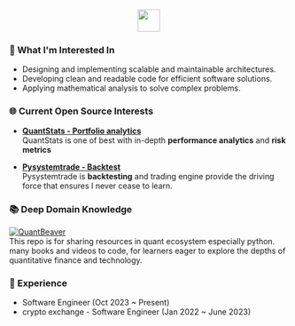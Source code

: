 <h1 align="center"><img height="40" src="https://cdn3.emoji.gg/emojis/8443-mcrlogo.gif"></h1>

### 🔭 What I'm Interested In
- Designing and implementing scalable and maintainable architectures.
- Developing clean and readable code for efficient software solutions.
- Applying mathematical analysis to solve complex problems.

### 🌐 Current Open Source Interests
- **[QuantStats - Portfolio analytics](https://github.com/ranaroussi/quantstats)**  
QuantStats is one of best with in-depth **performance analytics** and **risk metrics**

- **[Pysystemtrade - Backtest](https://github.com/robcarver17/pysystemtrade)**   
Pysystemtrade is **backtesting** and trading engine provide the driving force that ensures I never cease to learn. 


### 📚 Deep Domain Knowledge
[![QuantBeaver](https://github-readme-stats.vercel.app/api/pin/?username=JayFreemandev&repo=Happy-Quant-Journey)](https://github.com/quant-beaver)  
This repo is for sharing resources in quant ecosystem especially python.  
many books and videos to code, for learners eager to explore the depths of quantitative finance and technology.

### 💼 Experience
- Software Engineer (Oct 2023 ~ Present)
- crypto exchange - Software Engineer (Jan 2022 ~ June 2023)

<!-- <p align= "left">
  <img height= "150" src="https://github-readme-stats.vercel.app/api?username=JayFreemandev&theme=react&show_icons=true&include_all_commits=true" />
  <img height= "150" src="https://leetcard.jacoblin.cool/JayFreemandev?theme=unicorn">
</p> --!>

